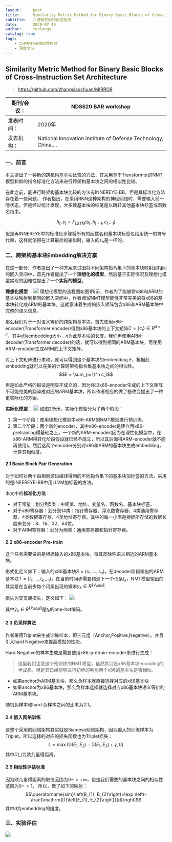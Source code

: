 ```yaml
---
layout:     post
title:      Similarity Metric Method for Binary Basic Blocks of Cross-Instruction Set Architecture
subtitle:   二进制代码相似性检测
date:       2020-07-19
author:     Yunlongs
catalog: true
tags:
    - 二进制代码相似性检测
    - 深度学习
---
```



## Similarity Metric Method for Binary Basic Blocks of Cross-Instruction Set Architecture
>https://github.com/zhangxiaochuan/MIRROR

|期刊/会议： |NDSS20 BAR workshop|
|---|---|
|发表时间：|2020年|
|发表机构：|National Innovation Institute of Defense Technology, China,...|

### 一、前言
本文提出了一种新的跨机构基本块比较的方法，其采用基于Transformer的NMT模型和新的指令标准化方法来进行跨架构基本块之间的相似性比较。

在此之前，能进行跨架构基本块比较的方法有INNEREYE-BB，但是其标准化方法存在着一些问题。
作者指出，在采用RNN这种架构的神经网络时，需要输入前一隐状态，但是经过统计发现，大多数基本块的结尾是以跳转其他基本块标签或函数名结束。

$$h_{t}, c_{t}=F_{L S T M}\left(s_{t}, h_{t-1}, c_{t-1}\right)$$

但是再INNEREYE中的标准化步骤将所有的函数名和基本块标签名给用统一的符号代替，这样就使得在计算最后的输出时，输入的$s_n$是一样的。

### 二、跨架构基本块Embedding解决方案
在这一部分，作者提出了一种方案来试图将不同架构指令集下的基本块映射到相同的嵌入空间中，首先作者提出了一个**理想化的模型**，然后基于实际情况及理想化模型实现的困难性提出了一个**实际的模型**。

**理想化模型**：
![](https://yunlongs-1253041399.cos.ap-chengdu.myqcloud.com/image/Similary_Detection/101.png)
理想化模型的流程图如图1所示，作者为了能够将x86和ARM的基本块映射到相同的嵌入空间中，作者*假设*NMT模型能够非常完美的将x86的基本块转化成ARM的基本块。这就意味着生成的嵌入矩阵包含x86和ARM基本块中完整的语义信息。

那么我们对于一对语义等价的跨架构基本块，首先使用x86-encoder(Transformer encoder)得到x86基本块的上下文矩阵$C=\lbrace c_i \rbrace \in R^{d \times n}$，其中$d$为embedding大小，$n$为此基本块的长度。我们再使用ARM-decoder(Transformer decoder)的话，就可以得到相同的ARM基本块，再使用ARM-encoder生成ARM的上下文矩阵。

对上下文矩阵进行求和，就可以得到这个基本块的embedding $E$，根据此embedding就可以完美的计算跨架构指令集基本块之间的相似性。
$$E = \sum_{i=1}^n c_i$$

但是如此严格的假设是明显不成立的，因为经过x86-encoder生成的上下文矩阵不可能完美的翻译成对应的ARM基本块，所以作者相应的做了些改变提出了一种更实际化的方案。

**实际化模型**：
![](https://yunlongs-1253041399.cos.ap-chengdu.myqcloud.com/image/Similary_Detection/102.png)
如图2所示，实际化模型分为了两个阶段：
1. 第一个阶段：使用理想化模型中x86-ARM的NMT模型进行预训练。
2. 第二个阶段：两个新的encoder，其中x86-encoder是建立再x86-pretraining得基础之上，一个新的ARM-encoder(因为在理性化模型中，在x86-ARM得转化阶段假设就已经不成立，所以其后面得ARM-encoder就不能再使用)。然后这两个encoder分别对x86和ARM的基本块生成embedding，计算其相似度。

#### 2.1 Basic Block Pair Generation
对于如何对两个由相同源码编译得到的不同指令集下的基本块加标签的方法，采用的是INEEREYE-BB中用LLVM加标签的方法。

本文中的**标准化方法**：
- 对于常量：划分到5类：中间值、地址、变量名、函数名、基本块标签。
- 对于x86寄存器：划分到14类：指针寄存器、浮点数寄存器、4类通用寄存器、4类数据寄存器、4类地址寄存器。其中的每一小类是根据所存储的数据长度来划分：8、16、32、64位。
- 对于ARM寄存器：划分为两类：通用寄存器和指针寄存器。

#### 2.2 x86-encoder Pre-train
这个任务需要做的是根据输入的x86基本块，将其反映称语义相近的ARM基本块。

形式化定义如下：输入的x86基本块$S = (s_1,...,s_n)$，在decoder阶段输出的ARM基本块$T = (t_1,...,t_{k-1})$，在当前时间步需要预测下一个词条$t_k$，NMT模型输出的其实是在当前步每个词条出现的概率$y_k \in R^{\|V_{ARM}\|}$.

损失为交叉熵损失，定义如下：
![](https://yunlongs-1253041399.cos.ap-chengdu.myqcloud.com/image/Similary_Detection/103.png)

其中$\hat y_k \in R^{\|V_{ARM}\|}$是$t_k$的one-hot编码。

#### 2.3 负采样算法
作者采用Triplet来生成训练样本，即三元组（Anchor,Positive,Negative）。并且引入hard Negative来提高模型的性能。

Hard Negative的样本生成是需要使用x86-pretrain-encoder来进行生成：
>这里我们注意这个预训练的NMT模型，虽然其只是x86基本块encoding的半成品，但是其已经能够进行初步的判别两个x86的基本块是否相似。
- 如果anchor为ARM基本块，那么负样本就直接选择对应的x86基本块
- 如果anchor为x86基本块，那么负样本选择就选择对应x86基本块语义等价的ARM基本块。

随机负样本和hard 负样本之间的比率为2:1。

#### 2.4 嵌入网络训练
这整个采用的网络架构其实就是Siamese网络架构，因为输入的训练样本为Triplet，所以选择的对应的损失函数也为Triplet损失：
$$L=\max \left\{\mathrm{D}\left(E_{1}, E_{2}\right)-\mathrm{D}\left(E_{1}, E_{3}\right)+\gamma, 0\right\}$$
其中$D( ,)$为欧几里得距离。

#### 2.5 相似性评估标准
因为欧几里得距离的取值范围为$0->+ \infty$，但是我们需要的基本块之间的相似性范围为$0->1$。
所以，做了如下的映射：
$$\operatorname{sim}\left(B_{1}, B_{2}\right)=\exp \left(-\frac{\mathrm{D}\left(E_{1}, E_{2}\right)}{d}\right)$$
其中$d$为embedding的维度。


### 三、实验评估
![](https://yunlongs-1253041399.cos.ap-chengdu.myqcloud.com/image/Similary_Detection/108.png)
